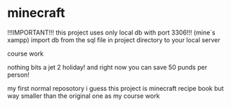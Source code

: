 # minecraft
!!!IMPORTANT!!!
this project uses only local db with port 3306!!! (mine`s xampp)
import db from the sql file in project directory to your local server

course work

nothing bits a jet 2 holiday! and right now you can save 50 punds per person!

my first normal  reposotory i guess
this project is minecraft recipe book but way smaller than the original one as my course work